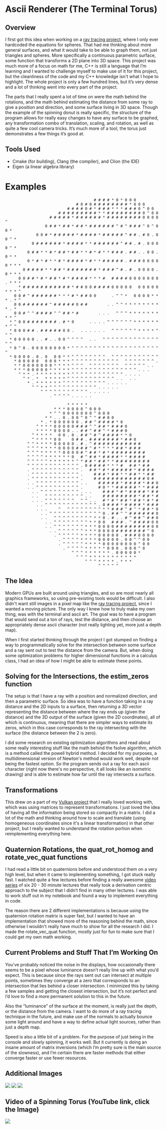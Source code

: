 # Ascii Renderer (The Terminal Torus)

## Overview

I first got this idea when working on a [<ins>ray tracing project</ins>](https://github.com/njbizzle/RayTracingInOneWeekend), where I only ever hardcoded the equations for spheres. That had me thinking about more general surfaces, and what it would take to be able to graph them, not just triangles and spheres. More specifically a continuous parametric surface, some function that transforms a 2D plane into 3D space. This project was much more of a focus on math for me, C++ is still a language that I’m learning and I wanted to challenge myself to make use of it for this project, but the cleanliness of the code and my C++ knowledge isn't what I hope to highlight. The whole project is only a few hundred lines, but it’s very dense and a lot of thinking went into every part of the project. 

The parts that I really spent a lot of time on were the math behind the rotations, and the math behind estimating the distance from some ray to give a position and direction, and some surface living in 3D space. Though the example of the spinning donut is really specific, the structure of the program allows for really easy changes to have any surface to be graphed, any transformation combo of translation, scaling, and rotation, as well as quite a few cool camera tricks. It’s much more of a tool, the torus just demonstrates a few things it’s good at.

## Tools Used

- Cmake (for building), Clang (the compiler), and Clion (the IDE)
- Eigen (a linear algebra library)

# Examples


```                                          
                                        # # # # * 0 * 0 0 0                     
                                # 0 # 0 # # # # # # # # * 0 0 0                 
                            # # # # 0 # * # # # * * * # # # 0 ^ 0 0             
                        # # # # # # # # # * * # # # # # # # # 0 ^ 0 0           
                    # # # # # * # # # # # # * # # # # # # # # 0 0 0 0 ^         
                  0 # # * # # * # # * # # # # # # ^ # ^ # # # ^ 0 ^ 0 0 *       
              0 0 # * # # # # # * # # # # * # # # # # ^ # # . # 0 . 0 0 ^ *     
            0 # # # # # # * # # # # * * # # # # # # ^ # # . # . 0 0 0 0 ^ *     
          0 # # * * # * # # * # # * * # * # * * # # # . # # . . 0 0 . 0 * *     
          0 * # * # * * # * # # # # * # * * # # # # # . # # # 0 0 0 0 0 * * *   
        0 # # # # * * # # * # # # # # # # * # # # ^ # . # . 0 0 0 0 . 0 * * *   
      0 0 # # * # * # # * # * # # # # * * * #   # # # # 0 0 0 0 0 0 0 . * * *   
      * # # # # # # # # # # # * # # 0 0 # # # # 0 0 0 0 0   0 0 0 0 0 * * * ^   
    0 0 # ^ # # # # # # * * * # * # # 0 0       . ^ ^ *   0 0 0 0 * * * . * ^   
    0 0 # # # # # # ^ # # # # # 0 # #         . . ^ ^ * * * * * * * * * . *     
    0 0 # ^ ^ # # # # ^ ^ # # * #         . . .   ^ ^ ^ * * * * * * * * * ^     
  * ^ 0 0 # # # # # # # . # * 0       . . . . ^ ^ ^ ^ ^ ^ * * * * * * * ^ ^     
  * 0 0 0 # # . # # # # # 0 0 .   . . . . . .   ^ ^ ^ ^ ^ ^ * * * * ^ ^ ^       
  * 0 0 0 0 0 . . # . . 0 0 ^ ^ ^ ^   . .   ^ ^ ^ ^ ^ ^ ^ ^ ^ ^ ^ ^ ^ ^ ^       
  * 0 ^ 0 . 0 0 0 0 0 0 0 0 * ^ ^ ^ ^ ^ ^ ^ ^ ^ ^ ^ ^ ^ ^ ^ ^ ^ ^ ^ ^ ^         
  * 0 0 0 0 . 0 . 0   0 0 * * ^ ^ ^ ^ ^ ^ ^ ^   ^ ^ ^ ^ ^ ^ ^ ^ ^ ^ ^           
    * 0 0 0 0 0   0 0 0 * * * ^ ^ ^ ^ ^ ^ ^ ^ ^ ^ ^   ^ ^ ^ ^ ^ ^ ^ .           
    * * 0 0 0 0 0 0 0 * * * * ^ ^ ^   ^ ^ ^ ^ ^ ^ ^   ^ ^ ^ ^ ^ . .             
    * * * 0 0 0 0 0 * * * * * ^ ^ ^ ^ ^ ^ ^ ^ ^ ^ ^ ^ ^ ^ ^ . . .               
      ^ * * . * * * * * * * * ^ ^ ^ ^ ^ ^ ^ ^ ^ ^ ^ ^ . . . .                   
        ^ * . *   * * * * * ^ ^ ^ ^ ^ ^ ^ ^ ^ ^ ^ . .   . .                     
          * . * * * * * * ^ ^ ^ ^ ^ ^ ^ ^ ^ ^ . . . . .                         
            ^ ^ * * ^ ^ ^ ^ ^ ^ ^ ^ ^ ^ ^ . . . . .                             
                ^ ^ ^ ^ ^ ^ ^ ^ ^ ^ ^ . . . . .                                 
                    . ^ ^ ^ ^ . . . . .
```
```                                             
                            * * * * *                                           
                      * * * 0 0 0 0 ^ 0 0 0                                     
                    * ^ ^ 0 0 0 0 0 0 0 ^ 0 0 0                                 
                  * * . . 0 . 0 0 ^ 0 ^ ^ # # 0 0                               
                * . * 0 0 0 0 0 0 . # # ^ # # # # * 0                           
              ^ * * * 0 0 0 0 0 # # # ^ ^ # # * # # # 0                         
              * * * * 0 0 0 0 . . # # ^ # # ^ * # # # 0                         
            ^ * * * *   0 0 . 0 . # # ^ # ^ # # # # * * 0                       
            ^ * * * * 0 0     0 # # . # # # # # # # * # # 0                     
          ^ ^ * * * * 0 0 0 0 0 . # . ^ # # # # # # # # # # #                   
          ^ ^ ^ * * * * 0 0 0 0 # # # ^ # * * * * # # * # # #                   
          ^ ^ ^ * * * * * 0 0 0 0 # ^ # # * # * # # # # # # # #                 
          ^ ^ ^ ^ * * * * * * 0   # ^ # # * # # # # * * # # # #                 
          ^ ^ ^ ^ ^ * * * * * * ^ * # # * # # * * # # # # # # # #               
          ^ ^ ^ ^ ^ ^ ^ ^ ^ ^ ^ ^ . 0 # # # # * * * #   # # * # #               
          . ^ ^ ^ ^ ^ ^ ^ ^ ^ ^ ^ .   # # * # * # # # # # * # # # #             
          . ^ ^ ^ ^ ^ ^ ^ ^ ^ ^ ^ .     # # # * # # * * # # * * # #             
          . ^ ^ ^ ^ ^ ^ ^ ^ ^ ^ ^ .     # # # # # # # # # # # # 0 #             
          . . ^ ^ ^ ^ ^ ^ ^ ^ ^ ^ . .     # # # # # * # # # # * # # 0           
          . . ^ ^ ^ ^ ^ ^ ^ ^ ^ ^ .       # 0 * * # # # # # * * # # #           
            . . ^ ^ ^ ^ ^ ^ ^ ^ ^ . . .     # # # * # * # # # # * # #           
            . .   ^ ^ ^ ^ ^ ^ ^ ^ ^ . .     # # # # # # # # * # # * #           
            . . . ^ ^ ^ ^ ^ ^ ^   ^ ^ . .   # * # * # # * # # * # * #           
              . . ^ ^ ^ ^ ^ ^ ^ ^ ^ ^ ^ ^ . 0 # # # * # # # # * # # #           
              . . .     ^   ^ ^ ^ ^ ^ ^ ^ ^ * * # # # ^ # ^ * # # * 0           
                . . ^ ^ ^ ^ ^ ^ ^ ^ ^ ^ ^ ^ 0 . # # ^ ^ # # # # # # 0           
                . .   ^ ^ ^ ^ ^ ^ ^ ^ ^ * * 0 . # . . # ^ # # ^ # # 0           
                  . . ^ ^ ^ ^ ^ ^ ^ ^ * * 0 0   # # # . ^ # # # # 0 0           
                  . . ^ ^ ^ ^ ^ ^ ^ * * * 0 0 0 0 # # # # # # # # 0 0           
                    . . ^ ^ ^ ^ ^ ^ * * * 0 0 0 0 # # # # # # # ^ 0             
                      . ^ ^ ^ ^ ^ * * * * 0 0 0 0 0 . # # # 0 0 0 0             
                        . ^ ^ ^ ^ * * * * 0 0 0 0 0 . 0 0 ^ ^ 0 0               
                        . ^ ^ ^ ^ ^ * * * * 0 0 0 0 0 0 0 0 ^ 0 0               
                          . ^ ^ ^ ^ * * * * * 0 0 0 . 0 0 0 ^ 0                 
                              ^ ^ ^ * * * * * * . 0 0 0 0 0 *                   
                                ^ ^ ^ * * * * * * * * * * *                     
                                    ^ ^ ^ * * * * . * * *                       
                                          ^ ^ ^ ^ ^                             
```

## The Idea

Modern GPUs are built around using triangles, and so are most nearly all graphics frameworks, so using pre-existing tools would be difficult. I also didn't want still images in a pixel map like the [ray tracing project](https://github.com/njbizzle/RayTracingInOneWeekend), since I wanted a moving picture. The only way I knew how to truly make my own thing, was with the terminal and ascii art. The goal was to have a program that would send out a ton of rays, test the distance, and then choose an appropriately dense ascii character (not really lighting yet, more just a depth map).

When I first started thinking through the project I got stumped on finding a way to programmatically solve for the intersection between some surface and a ray sent out to test the distance from the camera. But, when doing some optimization problems for higher dimensional functions in a calculus class, I had an idea of how I might be able to estimate these points.

## Solving for the Intersections, the estim_zeros function

The setup is that I have a ray with a position and normalized direction, and then a parametric surface. So idea was to have a function taking in a ray distance and the 2D inputs to a surface, then returning a 3D vector representing the distance between where the ray ends up (given the distance) and the 3D output of the surface (given the 2D coordinates), all of which is continuous, meaning that there are simpler ways to estimate its zeros, which in this case corresponds to the ray intersecting with the surface (the distance between the 2 is zero).

I did some research on existing optimization algorithms and read about some really interesting stuff like the math behind the fsolve algorithm, which is a method called the powell hybrid method. I decided for my purposes, a multidimensional version of Newton's method would work well, despite not being the fastest option. So the program sends out a ray for each ascii character (right now there's no perspective, it all looks like an isometric drawing) and is able to estimate how far until the ray intersects a surface.

## Transformations

This drew on a part of my [Vulkan project](https://github.com/njbizzle/VulkanTutorial) that I really loved working with, which was using matrices to represent transformations. I just loved the idea of having all the information being stored so compactly in a matrix. I did a lot of the math and thinking around how to scale and translate (using homogeneous coordinates since it's a linear transformation) in that other project, but I really wanted to understand the rotation portion when reimplementing everything here.

## Quaternion Rotations, the quat_rot_homog and rotate_vec_quat functions

I had read a little bit on quaternions before and understood them on a very high level, but when it came to implementing something, I got stuck really fast. I watched quite a few lectures before finding a really awesome [video series](https://youtube.com/playlist?list=PLpzmRsG7u_gr0FO12cBWj-15_e0yqQQ1U&si=c61z5-dsT5mNspKx) of six 20 - 30 minute lectures that really took a derivation centric approach to the subject that I didn’t find in many other lectures. I was able to work stuff out in my notebook and found a way to implement everything in code. 

The reason there are 2 different implementations is because using the quaternion rotation matrix is super fast, but I wanted to have an implementation that showed more of the reasoning behind the math, since otherwise I wouldn't really have much to show for all the research I did. I made the rotate_vec_quat function, mostly just for fun to make sure that I could get my own math working. 

## Current Problems and Stuff That I’m Working On

You’ve probably noticed the noise in the displays, how occasionally there seems to be a pixel whose luminance doesn’t really line up with what you’d expect. This is because since the rays sent out can intersect at multiple points, sometimes they converge at a zero that corresponds to an intersection that lies behind a closer intersection. I minimized this by taking a few samples and getting the closest intersection, but it’s not perfect and I’d love to find a more permanent solution to this in the future.

Also the “luminance” of the surface at the moment, is really just the depth, or the distance from the camera. I want to do more of a ray tracing technique in the future, and make use of the normals to actually bounce some light around and have a way to define actual light sources, rather than just a depth map.

Speed is also a little bit of a problem. For the purpose of just being in the console and slowly spinning, it works well. But it currently is doing an insane amount of matrix inversions (which I’m pretty sure is the main source of the slowness), and I’m certain there are faster methods that either converge faster or use fewer resources.

## Additional Images

![](AsciiShapes/sin_uv_close_up.png)
![](AsciiShapes/wavy_torus_hor_16_close_up.png)
![](AsciiShapes/wavy_torus_strange.png)

## Video of a Spinning Torus (YouTube link, click the Image)

[![](https://img.youtube.com/vi/IRFWIjq2v08/0.jpg)](https://www.youtube.com/watch?v=IRFWIjq2v08)